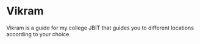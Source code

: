 # Vikram

Vikram is a guide for my college JBIT that guides you to different locations according to your choice.
